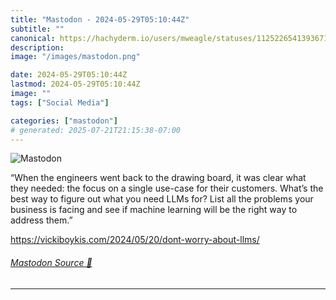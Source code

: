 ```yaml
---
title: "Mastodon - 2024-05-29T05:10:44Z"
subtitle: ""
canonical: https://hachyderm.io/users/mweagle/statuses/112522654139367112
description:
image: "/images/mastodon.png"

date: 2024-05-29T05:10:44Z
lastmod: 2024-05-29T05:10:44Z
image: ""
tags: ["Social Media"]

categories: ["mastodon"]
# generated: 2025-07-21T21:15:38-07:00
---
```

![Mastodon](/images/mastodon.png)

<p>“When the engineers went back to the drawing board, it was clear what they needed: the focus on a single use-case for their customers. What’s the best way to figure out what you need LLMs for? List all the problems your business is facing and see if machine learning will be the right way to address them.”</p><p><a href="https://vickiboykis.com/2024/05/20/dont-worry-about-llms/" target="_blank" rel="nofollow noopener noreferrer" translate="no"><span class="invisible">https://</span><span class="ellipsis">vickiboykis.com/2024/05/20/don</span><span class="invisible">t-worry-about-llms/</span></a></p>


###### [Mastodon Source 🐘](https://hachyderm.io/@mweagle/112522654139367112)

___
